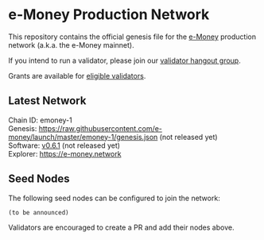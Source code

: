 # e-Money Production Network

This repository contains the official genesis file for the [e-Money](https://e-money.com) production network (a.k.a. the e-Money mainnet).

If you intend to run a validator, please join our [validator hangout group](https://t.me/joinchat/HBB5elfpWv8rADBFhhjbtg).

Grants are available for [eligible validators](https://github.com/e-money/grants/).

## Latest Network

Chain ID: emoney-1  
Genesis:  https://raw.githubusercontent.com/e-money/launch/master/emoney-1/genesis.json (not released yet)  
Software: [v0.6.1](https://github.com/e-money/em-ledger/releases/tag/v0.6.1) (not released yet)  
Explorer: https://e-money.network  

## Seed Nodes

The following seed nodes can be configured to join the network:

```
(to be announced)  
```

Validators are encouraged to create a PR and add their nodes above.
